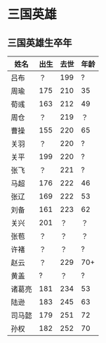 # 三国英雄



## 三国英雄生卒年

| 姓名   | 出生 | 去世 | 年龄 |
| ------ | ---- | ---- | ---- |
| 吕布   | ？   | 199  | ?    |
| 周瑜   | 175  | 210  | 35   |
| 荀彧   | 163  | 212  | 49   |
| 周仓   | ？   | 219  | ？   |
| 曹操   | 155  | 220  | 65   |
| 关羽   | ？   | 220  | ?    |
| 关平   | 199  | 220  | ?    |
| 张飞   | ？   | 221  | ?    |
| 马超   | 176  | 222  | 46   |
| 张辽   | 169  | 222  | 53   |
| 刘备   | 161  | 223  | 62   |
| 关兴   | 201  | ？   | ？   |
| 张苞   | ？   | ？   | ？   |
| 许褚   | ？   | ？   | ?    |
| 赵云   | ？   | 229  | 70+  |
| 黄盖   | ?    | ？   | ?    |
| 诸葛亮 | 181  | 234  | 53   |
| 陆逊   | 183  | 245  | 63   |
| 司马懿 | 179  | 251  | 72   |
| 孙权   | 182  | 252  | 70   |

